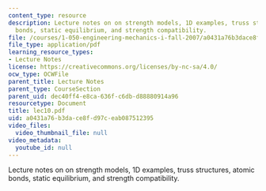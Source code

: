 ```yaml
---
content_type: resource
description: Lecture notes on on strength models, 1D examples, truss structures, atomic
  bonds, static equilibrium, and strength compatibility.
file: /courses/1-050-engineering-mechanics-i-fall-2007/a0431a76b3dace8fd97ceab087512395_lec10.pdf
file_type: application/pdf
learning_resource_types:
- Lecture Notes
license: https://creativecommons.org/licenses/by-nc-sa/4.0/
ocw_type: OCWFile
parent_title: Lecture Notes
parent_type: CourseSection
parent_uid: dec40ff4-e8ca-636f-c6db-d88880914a96
resourcetype: Document
title: lec10.pdf
uid: a0431a76-b3da-ce8f-d97c-eab087512395
video_files:
  video_thumbnail_file: null
video_metadata:
  youtube_id: null
---
```

Lecture notes on on strength models, 1D examples, truss structures, atomic bonds, static equilibrium, and strength compatibility.